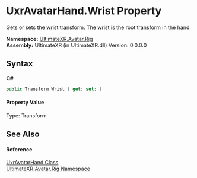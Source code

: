 # UxrAvatarHand.Wrist Property 
 

Gets or sets the wrist transform. The wrist is the root transform in the hand.

**Namespace:**&nbsp;<a href="N_UltimateXR_Avatar_Rig">UltimateXR.Avatar.Rig</a><br />**Assembly:**&nbsp;UltimateXR (in UltimateXR.dll) Version: 0.0.0.0

## Syntax

**C#**<br />
``` C#
public Transform Wrist { get; set; }
```


#### Property Value
Type: Transform

## See Also


#### Reference
<a href="T_UltimateXR_Avatar_Rig_UxrAvatarHand">UxrAvatarHand Class</a><br /><a href="N_UltimateXR_Avatar_Rig">UltimateXR.Avatar.Rig Namespace</a><br />